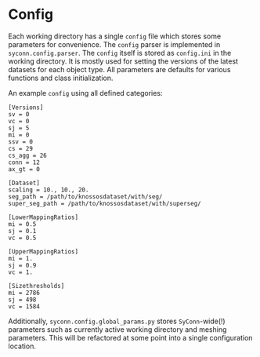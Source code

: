 # Config

Each working directory has a single `config` file which stores some parameters for convenience. The `config` parser is implemented in `syconn.config.parser`. The `config` itself is stored as `config.ini` in the working directory.
It is mostly used for setting the versions of the latest datasets for each object type. All parameters are defaults for various functions and class initialization.

An example `config` using all defined categories:

```
[Versions]
sv = 0
vc = 0
sj = 5
mi = 0
ssv = 0
cs = 29
cs_agg = 26
conn = 12
ax_gt = 0

[Dataset]
scaling = 10., 10., 20.
seg_path = /path/to/knossosdataset/with/seg/
super_seg_path = /path/to/knossosdataset/with/superseg/

[LowerMappingRatios]
mi = 0.5
sj = 0.1
vc = 0.5

[UpperMappingRatios]
mi = 1.
sj = 0.9
vc = 1.

[Sizethresholds]
mi = 2786
sj = 498
vc = 1584
```

Additionally, `syconn.config.global_params.py` stores `SyConn`-wide(!) parameters such as currently active working directory and meshing parameters.
This will be refactored at some point into a single configuration location.
